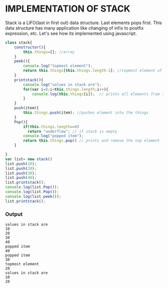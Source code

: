 # IMPLEMENTATION OF STACK
Stack is a LIFO(last in first out) data structure. Last elements pops first. This data structure has many application like changing of infix to postfix expression, etc.
Let's see how its implemented using javascript.
```javascript
class stack{
    constructor(){
        this.things=[]; //array 
    }
    peek(){
        console.log("topmost element");
        return this.things[this.things.length-1]; //topmost element of things
    }
    printstack(){
        console.log("values in stack are");
        for(var i=0;i<this.things.length;i++){
            console.log(this.things[i]);  // prints all elements from things
        }
    }
    push(item){
        this.things.push(item); //pushes element into the things
    }
    Pop(){
        if(this.things.length==0)
          return "underflow"; // if stack is empty 
        console.log("popped item");
        return this.things.pop() // prints and remove the top element
    }

}
var list= new stack()
list.push(10);
list.push(20);
list.push(30);
list.push(40);
list.printstack();
console.log(list.Pop());
console.log(list.Pop());
console.log(list.peek());
list.printstack();
```
### Output
```
values in stack are
10
20
30
40
popped item
40
popped item
30
topmost element
20
values in stack are
10
20

```

